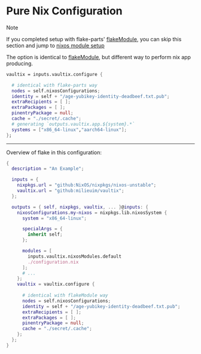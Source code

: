 # Pure Nix Configuration


> [!NOTE]
> If you completed setup with flake-parts' [flakeModule](./flake-module.md), you can skip this section and jump to [nixos module setup](nixos-option.md)


The option is identical to [flakeModule](./flake-module.md), but different way to perform nix app producing.


```nix
vaultix = inputs.vaultix.configure {

  # identical with flake-parts way
  nodes = self.nixosConfigurations;
  identity = self + "/age-yubikey-identity-deadbeef.txt.pub";
  extraRecipients = [ ];
  extraPackages = [ ];
  pinentryPackage = null;
  cache = "./secret/.cache";
  # generating `outputs.vaultix.app.${system}.*`
  systems = ["x86_64-linux","aarch64-linux"];
};
```

---

Overview of flake in this configuration:

```nix
{
  description = "An Example";

  inputs = {
    nixpkgs.url = "github:NixOS/nixpkgs/nixos-unstable";
    vaultix.url = "github:milieuim/vaultix";
  };

  outputs = { self, nixpkgs, vaultix, ... }@inputs: {
    nixosConfigurations.my-nixos = nixpkgs.lib.nixosSystem {
      system = "x86_64-linux";

      specialArgs = {
        inherit self;
      };

      modules = [
        inputs.vaultix.nixosModules.default
        ./configuration.nix
      ];
      # ...
    };
    vaultix = vaultix.configure {
    
      # identical with flakeModule way
      nodes = self.nixosConfigurations;
      identity = self + "/age-yubikey-identity-deadbeef.txt.pub";
      extraRecipients = [ ];
      extraPackages = [ ];
      pinentryPackage = null;
      cache = "./secret/.cache";
    };
  };
}
```
